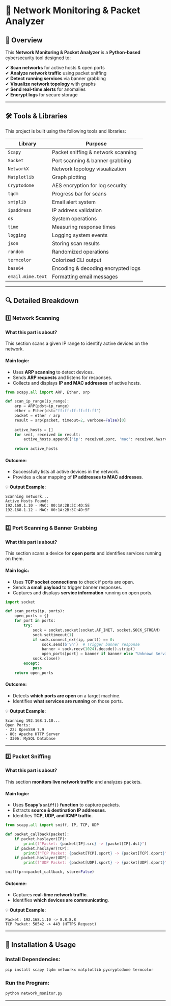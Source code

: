 # 📡 Network Monitoring & Packet Analyzer

## 🌟 Overview
This **Network Monitoring & Packet Analyzer** is a **Python-based** cybersecurity tool designed to:

✔ **Scan networks** for active hosts & open ports  
✔ **Analyze network traffic** using packet sniffing  
✔ **Detect running services** via banner grabbing  
✔ **Visualize network topology** with graphs  
✔ **Send real-time alerts** for anomalies  
✔ **Encrypt logs** for secure storage  

---

## 🛠️ Tools & Libraries
This project is built using the following tools and libraries:

| **Library**  | **Purpose** |
|-------------|------------|
| `Scapy` | Packet sniffing & network scanning |
| `Socket` | Port scanning & banner grabbing |
| `NetworkX` | Network topology visualization |
| `Matplotlib` | Graph plotting |
| `Cryptodome` | AES encryption for log security |
| `tqdm` | Progress bar for scans |
| `smtplib` | Email alert system |
| `ipaddress` | IP address validation |
| `os` | System operations |
| `time` | Measuring response times |
| `logging` | Logging system events |
| `json` | Storing scan results |
| `random` | Randomized operations |
| `termcolor` | Colorized CLI output |
| `base64` | Encoding & decoding encrypted logs |
| `email.mime.text` | Formatting email messages |

---

## 🔍 Detailed Breakdown

### **1️⃣ Network Scanning**
#### **What this part is about?**
This section scans a given IP range to identify active devices on the network.

#### **Main logic:**
- Uses **ARP scanning** to detect devices.
- Sends **ARP requests** and listens for responses.
- Collects and displays **IP and MAC addresses** of active hosts.

```python
from scapy.all import ARP, Ether, srp

def scan_ip_range(ip_range):
    arp = ARP(pdst=ip_range)
    ether = Ether(dst="ff:ff:ff:ff:ff:ff")
    packet = ether / arp
    result = srp(packet, timeout=2, verbose=False)[0]
    
    active_hosts = []
    for sent, received in result:
        active_hosts.append({'ip': received.psrc, 'mac': received.hwsrc})
    
    return active_hosts
```

#### **Outcome:**
- Successfully lists all active devices in the network.
- Provides a clear mapping of **IP addresses to MAC addresses**.

💡 **Output Example:**
```
Scanning network...
Active Hosts Found:
192.168.1.10 - MAC: 00:1A:2B:3C:4D:5E
192.168.1.12 - MAC: 00:1A:2B:3C:4D:5F
```

---

### **2️⃣ Port Scanning & Banner Grabbing**
#### **What this part is about?**
This section scans a device for **open ports** and identifies services running on them.

#### **Main logic:**
- Uses **TCP socket connections** to check if ports are open.
- Sends **a small payload** to trigger banner responses.
- Captures and displays **service information** running on open ports.

```python
import socket

def scan_ports(ip, ports):
    open_ports = {}
    for port in ports:
        try:
            sock = socket.socket(socket.AF_INET, socket.SOCK_STREAM)
            sock.settimeout(1)
            if sock.connect_ex((ip, port)) == 0:
                sock.send(b'\n')  # Trigger banner response
                banner = sock.recv(1024).decode().strip()
                open_ports[port] = banner if banner else "Unknown Service"
            sock.close()
        except:
            pass
    return open_ports
```

#### **Outcome:**
- Detects **which ports are open** on a target machine.
- Identifies **what services are running** on those ports.

💡 **Output Example:**
```
Scanning 192.168.1.10...
Open Ports:
- 22: OpenSSH 7.9
- 80: Apache HTTP Server
- 3306: MySQL Database
```

---

### **3️⃣ Packet Sniffing**
#### **What this part is about?**
This section **monitors live network traffic** and analyzes packets.

#### **Main logic:**
- Uses **Scapy’s `sniff()` function** to capture packets.
- Extracts **source & destination IP addresses**.
- Identifies **TCP, UDP, and ICMP traffic**.

```python
from scapy.all import sniff, IP, TCP, UDP

def packet_callback(packet):
    if packet.haslayer(IP):
        print(f"Packet: {packet[IP].src} -> {packet[IP].dst}")
    if packet.haslayer(TCP):
        print(f"TCP Packet: {packet[TCP].sport} -> {packet[TCP].dport}")
    if packet.haslayer(UDP):
        print(f"UDP Packet: {packet[UDP].sport} -> {packet[UDP].dport}")

sniff(prn=packet_callback, store=False)
```

#### **Outcome:**
- Captures **real-time network traffic**.
- Identifies **which devices are communicating**.

💡 **Output Example:**
```
Packet: 192.168.1.10 -> 8.8.8.8
TCP Packet: 50542 -> 443 (HTTPS Request)
```

---

## 📌 Installation & Usage
### **Install Dependencies:**
```bash
pip install scapy tqdm networkx matplotlib pycryptodome termcolor
```

### **Run the Program:**
```bash
python network_monitor.py
```

---


